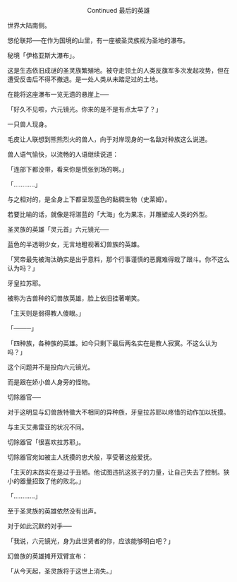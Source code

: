 <p align="center">Continued 最后的英雄</p>

世界大陆南侧。

悠伦联邦──在作为国境的山里，有一座被圣灵族视为圣地的瀑布。

秘境「伊格亚斯大瀑布」。

这是生态依旧成谜的圣灵族繁殖地。被夺走领土的人类反旗军多次发起攻势，但在遭受反击后不得不撤退。是一处人类从未踏足过的土地。

在能将这座瀑布一览无遗的悬崖上──

「好久不见啦，六元镜光。你来的是不是有点太早了？」

一只兽人现身。

毛皮让人联想到熊熊烈火的兽人，向于对岸现身的一名敌对种族这么说道。

兽人语气愉快，以流畅的人语继续说道：

「连部下都没带，看来你是慌张到场的啊。」

「…………」

与之相对的，是全身上下都呈现蓝色的黏稠生物（史莱姆）。

若要比喻的话，就像是将湛蓝的「大海」化为果冻，并雕塑成人类的外型。

圣灵族的英雄「灵元首」六元镜光──

蓝色的半透明少女，无言地瞪视著幻兽族的英雄。

「冥帝最先被淘汰确实是出乎意料，那个行事谨慎的恶魔难得栽了跟斗。你不这么认为吗？」

牙皇拉苏耶。

被称为古兽种的幻兽族英雄，脸上依旧挂著嘲笑。

「主天则是弱得教人傻眼。」

「────」

「四种族，各种族的英雄。如今只剩下最后两名实在是教人寂寞。不这么认为吗？」

这个问题并不是投向六元镜光。

而是跟在娇小兽人身旁的怪物。

切除器官──

对于这明显与幻兽族特徵大不相同的异种族，牙皇拉苏耶以疼惜的动作加以抚摸。

与主天艾弗雷亚的状况不同。

切除器官「很喜欢拉苏耶」。

切除器官宛如被主人抚摸的忠犬般，享受著这般爱抚。

「主天的末路实在是过于丑陋。他试图违抗这孩子的力量，让自己失去了控制。狭小的器量招致了他的败北。」

「…………」

至于圣灵族的英雄依然没有出声。

对于如此沉默的对手──

「我说，六元镜光，身为此世贤者的你，应该能够明白吧？」

幻兽族的英雄摊开双臂宣布：

「从今天起，圣灵族将于这世上消失。」

